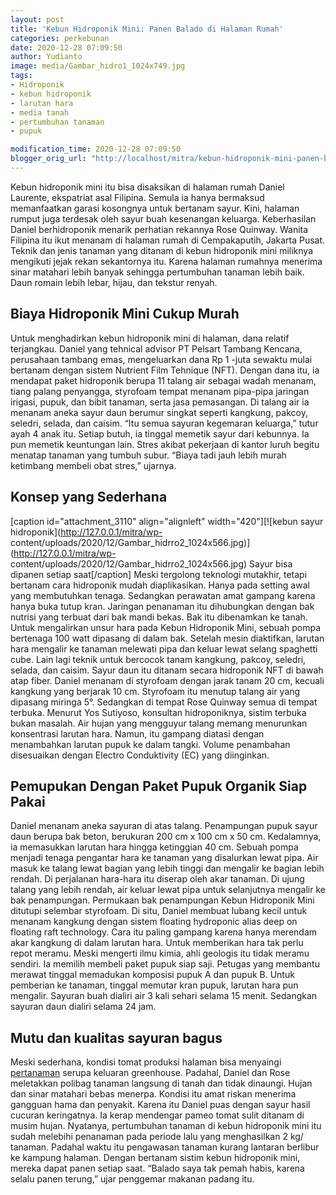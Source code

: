 ```yaml
---
layout: post
title: 'Kebun Hidroponik Mini: Panen Balado di Halaman Rumah'
categories: perkebunan
date: 2020-12-28 07:09:50
author: Yudianto
image: media/Gambar_hidro1_1024x749.jpg
tags:
- Hidroponik
- kebun hidroponik
- larutan hara
- media tanah
- pertumbuhan tanaman
- pupuk

modification_time: 2020-12-28 07:09:50
blogger_orig_url: "http://localhost/mitra/kebun-hidroponik-mini-panen-balado-di.html"
---
```


Kebun hidroponik mini itu bisa disaksikan di halaman rumah Daniel Laurente,
ekspatriat asal Filipina. Semula ia hanya bermaksud memanfaatkan garasi
kosongnya untuk bertanam sayur. Kini, halaman rumput juga terdesak oleh sayur
buah kesenangan keluarga. Keberhasilan Daniel berhidroponik menarik perhatian
rekannya Rose Quinway. Wanita Filipina itu ikut menanam di halaman rumah di
Cempakaputih, Jakarta Pusat. Teknik dan jenis tanaman yang ditanam di kebun
hidroponik mini miliknya mengikuti jejak rekan sekantornya itu. Karena halaman
rumahnya menerima sinar matahari lebih banyak sehingga pertumbuhan tanaman
lebih baik. Daun romain lebih lebar, hijau, dan tekstur renyah.

## Biaya Hidroponik Mini Cukup Murah

Untuk menghadirkan kebun hidroponik mini di halaman, dana relatif terjangkau.
Daniel yang tehnical advisor PT Pelsart Tambang Kencana, perusahaan tambang
emas, mengeluarkan dana Rp 1 -juta sewaktu mulai bertanam dengan sistem
Nutrient Film Tehnique (NFT). Dengan dana itu, ia mendapat paket hidroponik
berupa 11 talang air sebagai wadah menanam, tiang palang penyangga, styrofoam
tempat menanam pipa-pipa jaringan irigasi, pupuk, dan bibit tanaman, serta
jasa pemasangan. Di talang air ia menanam aneka sayur daun berumur singkat
seperti kangkung, pakcoy, seledri, selada, dan caisim. “Itu semua sayuran
kegemaran keluarga,” tutur ayah 4 anak itu. Setiap butuh, ia tinggal memetik
sayur dari kebunnya. Ia pun memetik keuntungan lain. Stres akibat pekerjaan di
kantor luruh begitu menatap tanaman yang tumbuh subur. “Biaya tadi jauh lebih
murah ketimbang membeli obat stres,” ujarnya.

## Konsep yang Sederhana

[caption id="attachment_3110" align="alignleft" width="420"][![kebun sayur
hidroponik](http://127.0.0.1/mitra/wp-
content/uploads/2020/12/Gambar_hidrro2_1024x566.jpg)](http://127.0.0.1/mitra/wp-
content/uploads/2020/12/Gambar_hidrro2_1024x566.jpg) Sayur bisa dipanen setiap
saat[/caption] Meski tergolong teknologi mutakhir, tetapi bertanam cara
hidroponik mudah diaplikasikan. Hanya pada setting awal yang membutuhkan
tenaga. Sedangkan perawatan amat gampang karena hanya buka tutup kran.
Jaringan penanaman itu dihubungkan dengan bak nutrisi yang terbuat dari bak
mandi bekas. Bak itu dibenamkan ke tanah. Untuk mengalirkan unsur hara pada
Kebun Hidroponik Mini, sebuah pompa bertenaga 100 watt dipasang di dalam bak.
Setelah mesin diaktifkan, larutan hara mengalir ke tanaman melewati pipa dan
keluar lewat selang spaghetti cube. Lain lagi teknik untuk bercocok tanam
kangkung, pakcoy, seledri, selada, dan caisim. Sayur daun itu ditanam secara
hidroponik NFT di bawah atap fiber. Daniel menanam di styrofoam dengan jarak
tanam 20 cm, kecuali kangkung yang berjarak 10 cm. Styrofoam itu menutup
talang air yang dipasang miringa 5°. Sedangkan di tempat Rose Quinway semua di
tempat terbuka. Menurut Yos Sutiyoso, konsultan hidroponiknya, sistim terbuka
bukan masalah. Air hujan yang mengguyur talang memang menurunkan konsentrasi
larutan hara. Namun, itu gampang diatasi dengan menambahkan larutan pupuk ke
dalam tangki. Volume penambahan disesuaikan dengan Electro Conduktivity (EC)
yang diinginkan.

## Pemupukan Dengan Paket Pupuk Organik Siap Pakai

Daniel menanam aneka sayuran di atas talang. Penampungan pupuk sayur daun
berupa bak beton, berukuran 200 cm x 100 cm x 50 cm. Kedalamnya, ia memasukkan
larutan hara hingga ketinggian 40 cm. Sebuah pompa menjadi tenaga pengantar
hara ke tanaman yang disalurkan lewat pipa. Air masuk ke talang lewat bagian
yang lebih tinggi dan mengalir ke bagian lebih rendah. Di perjalanan hara-hara
itu diserap oleh akar tanaman. Di ujung talang yang lebih rendah, air keluar
lewat pipa untuk selanjutnya mengalir ke bak penampungan. Permukaan bak
penampungan Kebun Hidroponik Mini ditutupi selembar styrofoam. Di situ, Daniel
membuat lubang kecil untuk menanam kangkung dengan sistem floating hydroponic
alias deep on floating raft technology. Cara itu paling gampang karena hanya
merendam akar kangkung di dalam larutan hara. Untuk memberikan hara tak perlu
repot meramu. Meski mengerti ilmu kimia, ahli geologis itu tidak meramu
sendiri. Ia memilih membeli paket pupuk siap saji. Petugas yang membantu
merawat tinggal memadukan komposisi pupuk A dan pupuk B. Untuk pemberian ke
tanaman, tinggal memutar kran pupuk, larutan hara pun mengalir. Sayuran buah
dialiri air 3 kali sehari selama 15 menit. Sedangkan sayuran daun dialiri
selama 24 jam.

## Mutu dan kualitas sayuran bagus

Meski sederhana, kondisi tomat produksi halaman bisa menyaingi
[pertanaman](http://127.0.0.1/mitra/pertanian "pertanaman") serupa keluaran
greenhouse. Padahal, Daniel dan Rose meletakkan polibag tanaman langsung di
tanah dan tidak dinaungi. Hujan dan sinar matahari bebas menerpa. Kondisi itu
amat riskan menerima gangguan hama dan penyakit. Karena itu Daniel puas dengan
sayur hasil cucuran keringatnya. Ia kerap mendengar pameo tomat sulit ditanam
di musim hujan. Nyatanya, pertumbuhan tanaman di kebun hidroponik mini itu
sudah melebihi penanaman pada periode lalu yang menghasilkan 2 kg/ tanaman.
Padahal waktu itu pengawasan tanaman kurang lantaran berlibur ke kampung
halaman. Dengan bertanam sistim kebun hidroponik mini, mereka dapat panen
setiap saat. “Balado saya tak pemah habis, karena selalu panen terung,” ujar
penggemar makanan padang itu.


